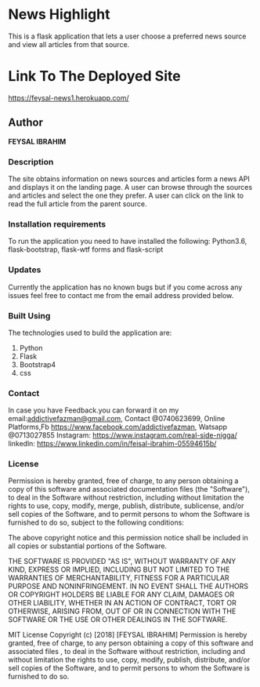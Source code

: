 # News Highlight
This is a flask application that lets a user choose a preferred news source and view all  articles from that source.
# Link To The Deployed Site
   https://feysal-news1.herokuapp.com/

## Author
**FEYSAL IBRAHIM**

### Description

The site obtains information on news sources and articles form a news API and displays it on the landing page. A user can browse through the sources and articles and select the one they prefer. A user can click on the link to read the full article from the parent source.




### Installation requirements
To run the application you need to have installed the following: Python3.6, flask-bootstrap, flask-wtf forms and flask-script


### Updates
Currently the application has no known bugs but if you come across any issues feel free to contact me from the email address provided below.


### Built Using
The technologies used to build the application are:
1. Python
2. Flask
3. Bootstrap4
4. css


### Contact

In case you have Feedback.you can forward it on my email:addictivefazman@gmail.com, Contact @0740623699, Online Platforms,Fb https://www.facebook.com/addictivefazman, Watsapp @0713027855 Instagram: https://www.instagram.com/real-side-nigga/ linkedln: https://www.linkedin.com/in/feisal-ibrahim-05594615b/
### License
Permission is hereby granted, free of charge, to any person obtaining a copy of this software and associated documentation files (the "Software"), to deal in the Software without restriction, including without limitation the rights to use, copy, modify, merge, publish, distribute, sublicense, and/or sell copies of the Software, and to permit persons to whom the Software is furnished to do so, subject to the following conditions:

The above copyright notice and this permission notice shall be included in all copies or substantial portions of the Software.

THE SOFTWARE IS PROVIDED "AS IS", WITHOUT WARRANTY OF ANY KIND, EXPRESS OR IMPLIED, INCLUDING BUT NOT LIMITED TO THE WARRANTIES OF MERCHANTABILITY, FITNESS FOR A PARTICULAR PURPOSE AND NONINFRINGEMENT. IN NO EVENT SHALL THE AUTHORS OR COPYRIGHT HOLDERS BE LIABLE FOR ANY CLAIM, DAMAGES OR OTHER LIABILITY, WHETHER IN AN ACTION OF CONTRACT, TORT OR OTHERWISE, ARISING FROM, OUT OF OR IN CONNECTION WITH THE SOFTWARE OR THE USE OR OTHER DEALINGS IN THE SOFTWARE.

MIT License Copyright (c) [2018] [FEYSAL IBRAHIM] Permission is hereby granted, free of charge, to any person obtaining a copy of this software and associated files , to deal in the Software without restriction, including and without limitation the rights to use, copy, modify, publish, distribute, and/or sell copies of the Software, and to permit persons to whom the Software is furnished to do so.




